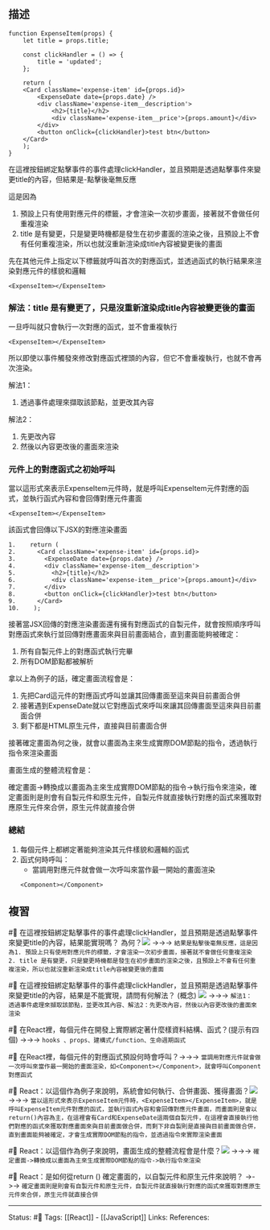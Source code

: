 	
## 描述


```
function ExpenseItem(props) {
	let title = props.title;

    const clickHandler = () => {
		title = 'updated';
    };

    return (
  	<Card className='expense-item' id={props.id}>	
  		<ExpenseDate date={props.date} />
  		<div className='expense-item__description'>
  			<h2>{title}</h2>
  			<div className='expense-item__price'>{props.amount}</div>
  		</div>
  		<button onClick={clickHandler}>test btn</button>
  	</Card>
    );
}
```
  

在這裡按鈕綁定點擊事件的事件處理clickHandler，並且預期是透過點擊事件來變更title的內容，但結果是-點擊後毫無反應

這是因為
1. 預設上只有使用對應元件的標籤，才會渲染一次初步畫面，接著就不會做任何重複渲染
2. title 是有變更，只是變更時機都是發生在初步畫面的渲染之後，且預設上不會有任何重複渲染，所以也就沒重新渲染成title內容被變更後的畫面



先在其他元件上指定以下標籤就呼叫首次的對應函式，並透過函式的執行結果來渲染對應元件的樣貌和邏輯
```
<ExpenseItem></ExpenseItem>
```

### 解法：title 是有變更了，只是沒重新渲染成title內容被變更後的畫面

一旦呼叫就只會執行一次對應的函式，並不會重複執行

`<ExpenseItem></ExpenseItem>`

所以即使以事件觸發來修改對應函式裡頭的內容，但它不會重複執行，也就不會再次渲染。

解法1：
1. 透過事件處理來擷取該節點，並更改其內容

解法2：
1. 先更改內容
2. 然後以內容更改後的畫面來渲染

### 元件上的對應函式之初始呼叫

當以這形式來表示ExpenseItem元件時，就是呼叫ExpenseItem元件對應的函式，並執行函式內容和會回傳對應元件畫面

`<ExpenseItem></ExpenseItem>`

該函式會回傳以下JSX的對應渲染畫面
```
1.    return (
2.      <Card className='expense-item' id={props.id}>
3.        <ExpenseDate date={props.date} />
4.        <div className='expense-item__description'>
5.          <h2>{title}</h2>
6.          <div className='expense-item__price'>{props.amount}</div>
7.        </div>
8.        <button onClick={clickHandler}>test btn</button>
9.      </Card>
10.    );
```


接著當JSX回傳的對應渲染畫面還有擁有對應函式的自製元件，就會按照順序呼叫對應函式來執行並回傳對應畫面來與目前畫面結合，直到畫面能夠被確定：

1. 所有自製元件上的對應函式執行完畢
2. 所有DOM節點都被解析

  
拿以上為例子的話，確定畫面流程會是：
1. 先把Card這元件的對應函式呼叫並讓其回傳畫面至這來與目前畫面合併
2. 接著遇到ExpenseDate就以它對應函式來呼叫來讓其回傳畫面至這來與目前畫面合併
3. 剩下都是HTML原生元件，直接與目前畫面合併
  
接著確定畫面為何之後，就會以畫面為主來生成實際DOM節點的指令，透過執行指令來渲染畫面

  
畫面生成的整體流程會是：

確定畫面->轉換成以畫面為主來生成實際DOM節點的指令->執行指令來渲染，確定畫面則是則會有自製元件和原生元件，自製元件就直接執行對應的函式來獲取對應原生元件來合併，原生元件就直接合併

### 總結
1. 每個元件上都綁定著能夠渲染其元件樣貌和邏輯的函式
2. 函式何時呼叫：
	- 當調用對應元件就會做一次呼叫來當作最一開始的畫面渲染
	```
	<Component></Component>
	```
## 複習


#🧠 在這裡按鈕綁定點擊事件的事件處理clickHandler，並且預期是透過點擊事件來變更title的內容，結果能實現嗎？ 為何？![](https://res.cloudinary.com/dqfxgtyoi/image/upload/v1660567783/blog/react/event/wrong-example-event-handler_wu8fha.png) ->->-> `結果是點擊後毫無反應，這是因為1. 預設上只有使用對應元件的標籤，才會渲染一次初步畫面，接著就不會做任何重複渲染 2. title 是有變更，只是變更時機都是發生在初步畫面的渲染之後，且預設上不會有任何重複渲染，所以也就沒重新渲染成title內容被變更後的畫面`
<!--SR:!2022-10-26,46,248-->


#🧠 在這裡按鈕綁定點擊事件的事件處理clickHandler，並且預期是透過點擊事件來變更title的內容，結果是不能實現，請問有何解法？ (概念) ![](https://res.cloudinary.com/dqfxgtyoi/image/upload/v1660567783/blog/react/event/wrong-example-event-handler_wu8fha.png) ->->-> `解法1： 透過事件處理來擷取該節點，並更改其內容、解法2：先更改內容，然後以內容更改後的畫面來渲染`
<!--SR:!2022-10-25,45,248-->

#🧠 在React裡，每個元件在開發上實際綁定著什麼樣資料結構、函式？(提示有四個) ->->-> `hooks 、props、建構式/function、生命週期函式`
<!--SR:!2022-09-13,5,248-->


#🧠 在React裡，每個元件的對應函式預設何時會呼叫？->->-> `當調用對應元件就會做一次呼叫來當作最一開始的畫面渲染，如<Component></Component>，就會呼叫Component 對應函式`
<!--SR:!2022-09-19,23,250-->


#🧠 React：以這個作為例子來說明，系統會如何執行、合併畫面、獲得畫面？![](https://res.cloudinary.com/dqfxgtyoi/image/upload/v1660567783/blog/react/event/wrong-example-event-handler_wu8fha.png) ->->-> `當以這形式來表示ExpenseItem元件時，<ExpenseItem></ExpenseItem>，就是呼叫ExpenseItem元件對應的函式，並執行函式內容和會回傳對應元件畫面，而畫面則是會以return()內容為主，在這裡會有Card和ExpenseDate這兩個自製元件，在這裡會直接執行他們對應的函式來獲取對應畫面來與目前畫面做合併，而剩下非自製則是直接與目前畫面做合併，直到畫面能夠被確定，才會生成實際DOM節點的指令，並透過指令來實際渲染畫面`
<!--SR:!2022-09-23,25,250-->

#🧠 React：以這個作為例子來說明，畫面生成的整體流程會是什麼？![](https://res.cloudinary.com/dqfxgtyoi/image/upload/v1660567783/blog/react/event/wrong-example-event-handler_wu8fha.png) ->->-> `確定畫面->轉換成以畫面為主來生成實際DOM節點的指令->執行指令來渲染`
<!--SR:!2022-10-24,44,248-->

#🧠 React：是如何從return () 確定畫面的，以自製元件和原生元件來說明？ ->->-> `確定畫面則是則會有自製元件和原生元件，自製元件就直接執行對應的函式來獲取對應原生元件來合併，原生元件就直接合併`
<!--SR:!2022-10-12,34,230-->



---
Status: #🌱 
Tags:
[[React]] - [[JavaScript]]
Links:
References: